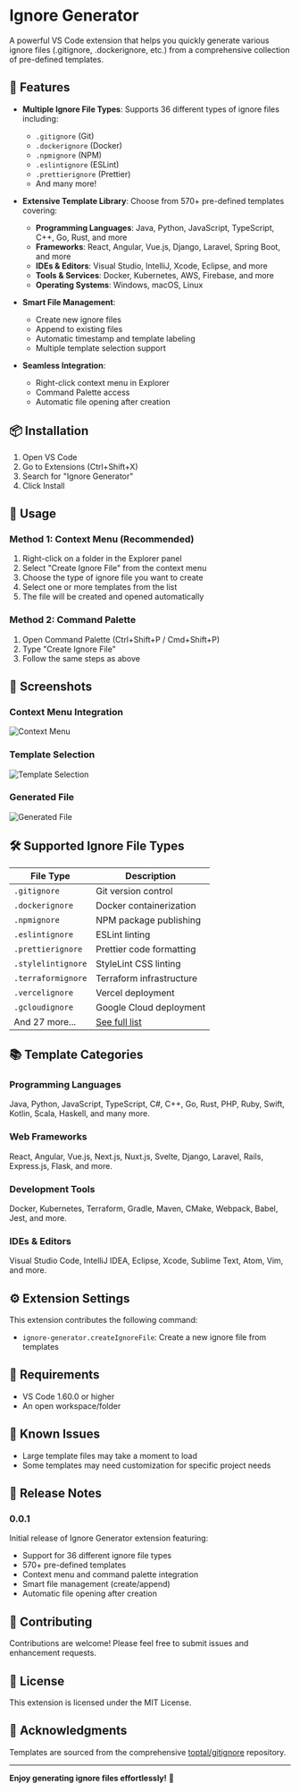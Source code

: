 # Ignore Generator

A powerful VS Code extension that helps you quickly generate various ignore files (.gitignore, .dockerignore, etc.) from a comprehensive collection of pre-defined templates.

## 🚀 Features

- **Multiple Ignore File Types**: Supports 36 different types of ignore files including:
  - `.gitignore` (Git)
  - `.dockerignore` (Docker)
  - `.npmignore` (NPM)
  - `.eslintignore` (ESLint)
  - `.prettierignore` (Prettier)
  - And many more!

- **Extensive Template Library**: Choose from 570+ pre-defined templates covering:
  - **Programming Languages**: Java, Python, JavaScript, TypeScript, C++, Go, Rust, and more
  - **Frameworks**: React, Angular, Vue.js, Django, Laravel, Spring Boot, and more  
  - **IDEs & Editors**: Visual Studio, IntelliJ, Xcode, Eclipse, and more
  - **Tools & Services**: Docker, Kubernetes, AWS, Firebase, and more
  - **Operating Systems**: Windows, macOS, Linux

- **Smart File Management**: 
  - Create new ignore files
  - Append to existing files
  - Automatic timestamp and template labeling
  - Multiple template selection support

- **Seamless Integration**:
  - Right-click context menu in Explorer
  - Command Palette access
  - Automatic file opening after creation

## 📦 Installation

1. Open VS Code
2. Go to Extensions (Ctrl+Shift+X)
3. Search for "Ignore Generator"
4. Click Install

## 🎯 Usage

### Method 1: Context Menu (Recommended)
1. Right-click on a folder in the Explorer panel
2. Select "Create Ignore File" from the context menu
3. Choose the type of ignore file you want to create
4. Select one or more templates from the list
5. The file will be created and opened automatically

### Method 2: Command Palette
1. Open Command Palette (Ctrl+Shift+P / Cmd+Shift+P)
2. Type "Create Ignore File"
3. Follow the same steps as above

## 📸 Screenshots

### Context Menu Integration
![Context Menu](images/context-menu.png)

### Template Selection
![Template Selection](images/template-selection.png)

### Generated File
![Generated File](images/generated-file.png)

## 🛠️ Supported Ignore File Types

| File Type | Description |
|-----------|-------------|
| `.gitignore` | Git version control |
| `.dockerignore` | Docker containerization |
| `.npmignore` | NPM package publishing |
| `.eslintignore` | ESLint linting |
| `.prettierignore` | Prettier code formatting |
| `.stylelintignore` | StyleLint CSS linting |
| `.terraformignore` | Terraform infrastructure |
| `.vercelignore` | Vercel deployment |
| `.gcloudignore` | Google Cloud deployment |
| And 27 more... | [See full list](src/ignore-types.list) |

## 📚 Template Categories

### Programming Languages
Java, Python, JavaScript, TypeScript, C#, C++, Go, Rust, PHP, Ruby, Swift, Kotlin, Scala, Haskell, and many more.

### Web Frameworks
React, Angular, Vue.js, Next.js, Nuxt.js, Svelte, Django, Laravel, Rails, Express.js, Flask, and more.

### Development Tools
Docker, Kubernetes, Terraform, Gradle, Maven, CMake, Webpack, Babel, Jest, and more.

### IDEs & Editors
Visual Studio Code, IntelliJ IDEA, Eclipse, Xcode, Sublime Text, Atom, Vim, and more.

## ⚙️ Extension Settings

This extension contributes the following command:

* `ignore-generator.createIgnoreFile`: Create a new ignore file from templates

## 🔧 Requirements

- VS Code 1.60.0 or higher
- An open workspace/folder

## 🐛 Known Issues

- Large template files may take a moment to load
- Some templates may need customization for specific project needs

## 📝 Release Notes

### 0.0.1

Initial release of Ignore Generator extension featuring:
- Support for 36 different ignore file types
- 570+ pre-defined templates
- Context menu and command palette integration
- Smart file management (create/append)
- Automatic file opening after creation

## 🤝 Contributing

Contributions are welcome! Please feel free to submit issues and enhancement requests.

## 📄 License

This extension is licensed under the MIT License.

## 🙏 Acknowledgments

Templates are sourced from the comprehensive [toptal/gitignore](https://github.com/toptal/gitignore) repository.

---

**Enjoy generating ignore files effortlessly!** 🎉
